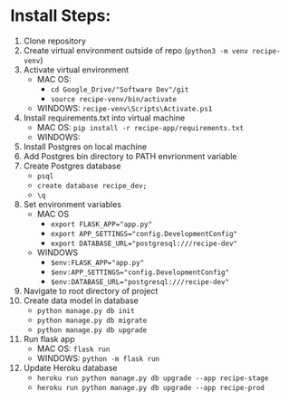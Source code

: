 # Install Steps:

1. Clone repository
2. Create virtual environment outside of repo (```python3 -m venv recipe-venv```)
3. Activate virtual environment
    * MAC OS: 
        * ```cd Google_Drive/"Software Dev"/git```
        * ```source recipe-venv/bin/activate```
    * WINDOWS: ```recipe-venv\Scripts\Activate.ps1```
4. Install requirements.txt into virtual machine
    * MAC OS: ```pip install -r recipe-app/requirements.txt```
    * WINDOWS:
5. Install Postgres on local machine
5. Add Postgres bin directory to PATH envrionment variable
6. Create Postgres database
    * ```psql```
    * ```create database recipe_dev;```
    * ```\q```
7. Set environment variables
    * MAC OS
        * ```export FLASK_APP="app.py"```
        * ```export APP_SETTINGS="config.DevelopmentConfig"```
        * ```export DATABASE_URL="postgresql:///recipe-dev"```
    * WINDOWS
        * ```$env:FLASK_APP="app.py"```
        * ```$env:APP_SETTINGS="config.DevelopmentConfig"```
        * ```$env:DATABASE_URL="postgresql:///recipe-dev"```
8. Navigate to root directory of project
9. Create data model in database
    * ```python manage.py db init```
    * ```python manage.py db migrate```
    * ```python manage.py db upgrade```
10. Run flask app
    * MAC OS: ```flask run```
    * WINDOWS: ```python -m flask run```
11. Update Heroku database
    * ``` heroku run python manage.py db upgrade --app recipe-stage ```
    * ``` heroku run python manage.py db upgrade --app recipe-prod ```



